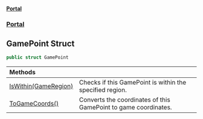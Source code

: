 #### [Portal](index.md 'index')
### [Portal](Portal.md 'Portal')

## GamePoint Struct

```csharp
public struct GamePoint
```

| Methods | |
| :--- | :--- |
| [IsWithin(GameRegion)](GamePoint.IsWithin(GameRegion).md 'Portal.GamePoint.IsWithin(Portal.GameRegion)') | Checks if this GamePoint is within the specified region. |
| [ToGameCoords()](GamePoint.ToGameCoords().md 'Portal.GamePoint.ToGameCoords()') | Converts the coordinates of this GamePoint to game coordinates. |
